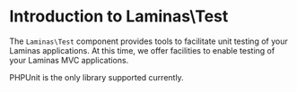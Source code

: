 # Introduction to Laminas\\Test

The `Laminas\Test` component provides tools to facilitate unit testing of your Laminas
applications. At this time, we offer facilities to enable testing of your Laminas MVC
applications.

PHPUnit is the only library supported currently.

